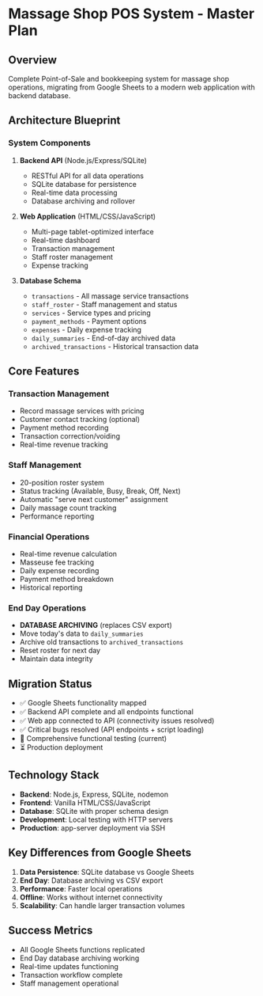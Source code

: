 # Massage Shop POS System - Master Plan

## Overview
Complete Point-of-Sale and bookkeeping system for massage shop operations, migrating from Google Sheets to a modern web application with backend database.

## Architecture Blueprint

### System Components
1. **Backend API** (Node.js/Express/SQLite)
   - RESTful API for all data operations
   - SQLite database for persistence
   - Real-time data processing
   - Database archiving and rollover

2. **Web Application** (HTML/CSS/JavaScript)
   - Multi-page tablet-optimized interface
   - Real-time dashboard
   - Transaction management
   - Staff roster management
   - Expense tracking

3. **Database Schema**
   - `transactions` - All massage service transactions
   - `staff_roster` - Staff management and status
   - `services` - Service types and pricing
   - `payment_methods` - Payment options
   - `expenses` - Daily expense tracking
   - `daily_summaries` - End-of-day archived data
   - `archived_transactions` - Historical transaction data

## Core Features

### Transaction Management
- Record massage services with pricing
- Customer contact tracking (optional)
- Payment method recording
- Transaction correction/voiding
- Real-time revenue tracking

### Staff Management
- 20-position roster system
- Status tracking (Available, Busy, Break, Off, Next)
- Automatic "serve next customer" assignment
- Daily massage count tracking
- Performance reporting

### Financial Operations
- Real-time revenue calculation
- Masseuse fee tracking
- Daily expense recording
- Payment method breakdown
- Historical reporting

### End Day Operations
- **DATABASE ARCHIVING** (replaces CSV export)
- Move today's data to `daily_summaries`
- Archive old transactions to `archived_transactions`
- Reset roster for next day
- Maintain data integrity

## Migration Status
- ✅ Google Sheets functionality mapped
- ✅ Backend API complete and all endpoints functional
- ✅ Web app connected to API (connectivity issues resolved)
- ✅ Critical bugs resolved (API endpoints + script loading)
- 🔄 Comprehensive functional testing (current)
- ⏳ Production deployment

## Technology Stack
- **Backend**: Node.js, Express, SQLite, nodemon
- **Frontend**: Vanilla HTML/CSS/JavaScript
- **Database**: SQLite with proper schema design
- **Development**: Local testing with HTTP servers
- **Production**: app-server deployment via SSH

## Key Differences from Google Sheets
1. **Data Persistence**: SQLite database vs Google Sheets
2. **End Day**: Database archiving vs CSV export
3. **Performance**: Faster local operations
4. **Offline**: Works without internet connectivity
5. **Scalability**: Can handle larger transaction volumes

## Success Metrics
- All Google Sheets functions replicated
- End Day database archiving working
- Real-time updates functioning
- Transaction workflow complete
- Staff management operational
